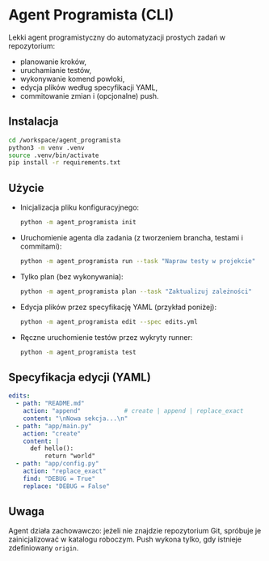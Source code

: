 # Agent Programista (CLI)

Lekki agent programistyczny do automatyzacji prostych zadań w repozytorium:
- planowanie kroków,
- uruchamianie testów,
- wykonywanie komend powłoki,
- edycja plików według specyfikacji YAML,
- commitowanie zmian i (opcjonalne) push.

## Instalacja

```bash
cd /workspace/agent_programista
python3 -m venv .venv
source .venv/bin/activate
pip install -r requirements.txt
```

## Użycie

- Inicjalizacja pliku konfiguracyjnego:
  ```bash
  python -m agent_programista init
  ```

- Uruchomienie agenta dla zadania (z tworzeniem brancha, testami i commitami):
  ```bash
  python -m agent_programista run --task "Napraw testy w projekcie"
  ```

- Tylko plan (bez wykonywania):
  ```bash
  python -m agent_programista plan --task "Zaktualizuj zależności"
  ```

- Edycja plików przez specyfikację YAML (przykład poniżej):
  ```bash
  python -m agent_programista edit --spec edits.yml
  ```

- Ręczne uruchomienie testów przez wykryty runner:
  ```bash
  python -m agent_programista test
  ```

## Specyfikacja edycji (YAML)

```yaml
edits:
  - path: "README.md"
    action: "append"            # create | append | replace_exact
    content: "\nNowa sekcja...\n"
  - path: "app/main.py"
    action: "create"
    content: |
      def hello():
          return "world"
  - path: "app/config.py"
    action: "replace_exact"
    find: "DEBUG = True"
    replace: "DEBUG = False"
```

## Uwaga
Agent działa zachowawczo: jeżeli nie znajdzie repozytorium Git, spróbuje je zainicjalizować w katalogu roboczym. Push wykona tylko, gdy istnieje zdefiniowany `origin`.